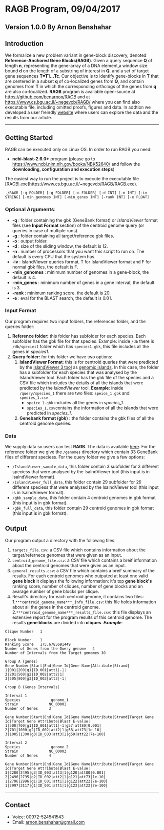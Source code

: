 # RAGB Program, 09/04/2017
**Version 1.0.0** 
By Arnon Benshahar
---
## Introduction
We  formalize  a  new  problem  variant  in  gene-block  discovery, denoted **Reference-Anchored  Gene  Blocks(RAGB)**. Given a query sequence **Q** of length **n**, representing the gene-array of a DNA element,a  window  size  bound **d** on  the  length  of  a  substring  of  interest  in **Q**, and a set of target gene sequences **T=T1...Tc**. Our objective is to identify gene-blocks in **T** that are centered in a subset **q** of co-localized genes from **Q**, and contain genomes from **T** in which the corresponding orthologs of the genes from **q** are also co-localized. **RAGB** program is available open-source at https://github.com/benarnon/RAGB and at https://www.cs.bgu.ac.il/~negevcb/RAGB/ where you can find also executable file,  including omitted proofs, figures and data. In addtion we developed a user freindly [website](http://bit.ly/2shuyzJ) where users can explore the data and the results from our article.

---

## Getting Started
RAGB can be executed only on Linux OS.
In order to run RAGB you need:

- **ncbi-blast-2.6.0+** program (please go to https://www.ncbi.nlm.nih.gov/books/NBK52640/ and follow the **downloading, configuration and execution steps**)

The easiest way to run the project is to execute the executable file [RAGBI.exe]https://www.cs.bgu.ac.il/~negevcb/RAGB/RAGB.exe). 

```
./RAGB [-q FOLDER] [-g FOLDER] [-o FOLDER] [-d INT] [-n INT] [-iv STRING] [-min_genomes INT] [-min_genes INT] [-rank INT] [-e FLOAT]
```

### Optional Arguments:
- **-q** : folder containing the gbk (GeneBank format) or *IslandViewer* format files (see **Input Format** section) of the centroid genome query (or queries in case of multiple runs).
- **-g** : folder containing all target/reference gbk files.
- **-o** : output folder.
- **-d** : size of the sliding window, the default is 12.
- **-n** : number of processors that you want this script to run on. The default is every CPU that the system has.
- **-iv** : IslandViewer queries format, T for IslandViewer format and F for normal gbk files, the default is F.
- **-min_genomes** : minimum number of genomes in a gene-block, the default is 4.
- **-min_genes** : minimum number of genes in a gene interval, the default is 3.
- **-rank** : minimum ranking score. the default is 20.
- **-e** : eval for the BLAST search, the default is 0.01.


### Input Format
Our program requires two input folders, the references folder, and the queries folder:
1. **Reference folder:** this folder has subfolder for each species. Each subfolder has the gbk file for that species.
Example: inside ```/db``` there is ```/db/species1``` folder which has ```species1.gbk```, this file includes all the genes in *species1*. 
2. **Query folder:** for this folder we have two options:
    1. **IslandViewer Format**:  this is for centroid queries that were predicted by the [IslandViewer 3 tool](http://www.pathogenomics.sfu.ca/islandviewer/browse/) as [genomic islands](https://en.wikipedia.org/wiki/Genomic_island). In this case, the folder has a subfolder for each species that was analysed by the IslandViewer tool. Each folder has the gbk file of the species and a CSV file which includes the details of all the islands that were predicted by the *IslandViewer* tool. 
**Example**:  inside ```/query/species_1``` there are two files: ```speice_1.gbk``` and ```species_1.csv```
        - ```speice_1.gbk``` includes all the genes in *species_1*. 
        - ```species_1.csv```contains the information of all the islands that were predicted in *species_1*.
    2.  **Genebank format (gbk)** : the folder contains the gbk files of all the centroid genome queries.
    

### Data
We supply data so users can test **RAGB**. The data is available [here](https://www.dropbox.com/sh/4pzyumv843ty22f/AAAV2IFC1zatUaNMvj45j2rua?dl=0).
For the reference folder we give the ```/genomes``` directory which contain 33 GeneBank files of different speciess.
For the query folder we give a few options:
- ```/IslandViewer_sample_data```, this folder contain 3 subfolder for 3 different speciess that were analysed by the IsalndViewer tool (this input is in IsalndViewer format).
- ```/IslandViewer_full_data```, this folder contain 29 subfolder for 29 different speciess that were analysed by the IsalndViewer tool (this input is in IsalndViewer format).
- ```/gbk_sample_data```, this folder contain 4 centroid genomes in gbk format (this input is in gbk format).
- ```/gbk_full_data```, this folder contain 29 centroid genomes in gbk format (this input is in gbk format).


## Output
Our program output a directory with the following files:
1. ```targets_file.csv```: a CSV file which contains information about the target/refernece genomes that were given as an input.
2. ```centroid_genome_file.csv```: a CSV file which contains a breif information about the centroid genomes that were given as an input.
3. ```general_results.csv```: a CSV file which contains a breif summary of the results. For each centroid genomes who outputed at least one valid **gene block** it displays the following information: it's top **gene block's** ranking score, number of cliques, number of gene blocks and an avarage number of gene blocks per clique.
4. Result's directory for each centroid genome, it contains two files:
    1.```***centroid_genome_name***_info_file.csv```: this file holds information about all the genes in the centroid genome.
    2.```***centroid_genome_name***_results_file.csv```: this file displays an extensive report for the program results of this centroid genome. The results **gene blocks** are divided into **cliques**. ***Example***:

```
Clique Number	1								
 									
Block Number	1	
Ranking Score	175.6785691449	
Number of Genes from the Query genome	4		
Number of Intervals from the Target genomes	30
 									
Group A (genes)							
Gene Number|Start|End|Gene Id|Gene Name|Attribute|Strand|			
1|001|200|g1|ID_001|att1|-1|	
2|201|500|g2|ID_002|att2|1|
3|505|800|g3|ID_003|att3|-1|
 									
Group B (Genes Intervals)								

Interval 1
Species              genome_1	
Strain	            NC_00001	
Number of Genes	    3

Gene Number|Start|End|Gene Id|Gene Name|Attribute|Strand|Target Gene Id|Target Gene Attribute|Blast E-value|
1|500|700|g1|ID_001|att1|-1|g57|att80|0.001|
2|701|1000|g2|ID_002|att2|1|g58|att73|1e-10|
3|1005|1300|g3|ID_003|att3|1|g59|att22|7e-100|

Interval 2
Species              genome_2
Strain	            NC_00002	
Number of Genes	    4

Gene Number|Start|End|Gene Id|Gene Name|Attribute|Strand|Target Gene Id|Target Gene Attribute|Blast E-value|
3|2200|2495|g3|ID_003|att3|1|g120|att80|0.001|
2|2496|2795|g2|ID_002|att2|1|g121|att73|1e-10|
1|2796|2996|g1|ID_001|att1|1|g122|att22|7e-100|
1|2997|3117|g1|ID_001|att1|1|g123|att22|7e-100|
```
---

## Contact

- Voice: 00972-524541543
- Email: arnon.benshahar@gmail.com

